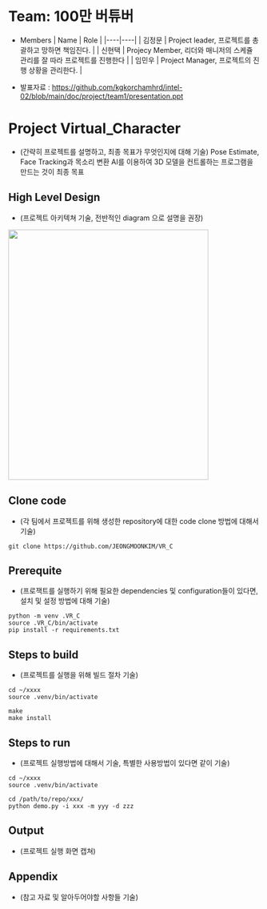 # Team: 100만 버튜버  
* Members
  | Name | Role |
  |----|----|
  | 김정문 | Project leader, 프로젝트를 총괄하고 망하면 책임진다. |
  | 신현택 | Projecy Member, 리더와 매니저의 스케쥴 관리를 잘 따라 프로젝트를 진행한다 |
  | 임민우 | Project Manager, 프로젝트의 진행 상황을 관리한다. |

* 발표자료 : https://github.com/kgkorchamhrd/intel-02/blob/main/doc/project/team1/presentation.ppt

# Project Virtual_Character

* (간략히 프로젝트를 설명하고, 최종 목표가 무엇인지에 대해 기술)
Pose Estimate, Face Tracking과 목소리 변환 AI를 이용하여 3D 모델을 컨트롤하는 프로그램을 만드는 것이 최종 목표

## High Level Design

* (프로젝트 아키텍쳐 기술, 전반적인 diagram 으로 설명을 권장)
<img src="./design.png" width=400 height=500>

## Clone code

* (각 팀에서 프로젝트를 위해 생성한 repository에 대한 code clone 방법에 대해서 기술)

```shell
git clone https://github.com/JEONGMOONKIM/VR_C
```

## Prerequite

* (프로잭트를 실행하기 위해 필요한 dependencies 및 configuration들이 있다면, 설치 및 설정 방법에 대해 기술)

```shell
python -m venv .VR_C
source .VR_C/bin/activate
pip install -r requirements.txt
```

## Steps to build

* (프로젝트를 실행을 위해 빌드 절차 기술)

```shell
cd ~/xxxx
source .venv/bin/activate

make
make install
```

## Steps to run

* (프로젝트 실행방법에 대해서 기술, 특별한 사용방법이 있다면 같이 기술)

```shell
cd ~/xxxx
source .venv/bin/activate

cd /path/to/repo/xxx/
python demo.py -i xxx -m yyy -d zzz
```

## Output

* (프로젝트 실행 화면 캡쳐)


## Appendix

* (참고 자료 및 알아두어야할 사항들 기술)

